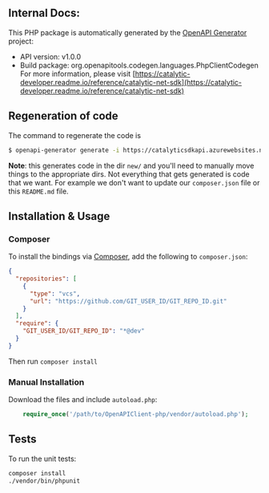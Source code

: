 ## Internal Docs:

This PHP package is automatically generated by the [OpenAPI Generator](https://openapi-generator.tech) project:

- API version: v1.0.0
- Build package: org.openapitools.codegen.languages.PhpClientCodegen
For more information, please visit [https://catalytic-developer.readme.io/reference/catalytic-net-sdk](https://catalytic-developer.readme.io/reference/catalytic-net-sdk)


## Regeneration of code
The command to regenerate the code is

```sh
$ openapi-generator generate -i https://catalyticsdkapi.azurewebsites.net/swagger/v1/swagger.json -g php -o new --additional-properties=invokerPackage=Catalytic\\SDK,variableNamingConvention=camelCase --skip-validate-spec
```

**Note**: this generates code in the dir `new/` and you'll need to manually move things to the appropriate dirs. Not everything that gets generated is code that we want. For example we don't want to update our `composer.json` file or this `README.md` file.

## Installation & Usage

### Composer

To install the bindings via [Composer](http://getcomposer.org/), add the following to `composer.json`:

```json
{
  "repositories": [
    {
      "type": "vcs",
      "url": "https://github.com/GIT_USER_ID/GIT_REPO_ID.git"
    }
  ],
  "require": {
    "GIT_USER_ID/GIT_REPO_ID": "*@dev"
  }
}
```

Then run `composer install`

### Manual Installation

Download the files and include `autoload.php`:

```php
    require_once('/path/to/OpenAPIClient-php/vendor/autoload.php');
```

## Tests

To run the unit tests:

```bash
composer install
./vendor/bin/phpunit
```

